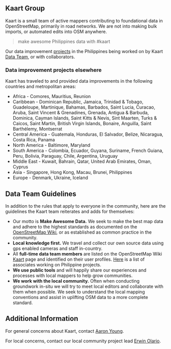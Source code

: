 ## Kaart Group
Kaart is a small team of active mappers contributing to foundational data in OpenStreetMap, primarily in road networks.  We are not into making bulk imports, or automated edits into OSM anywhere. 

>make awesome Philippines data with #kaart

Our data improvement [projects](https://github.com/KaartGroup/Philippines/projects) in the Philippines being worked on by Kaart [Data Team](https://wiki.openstreetmap.org/wiki/Kaart#Kaart_Data_Team), or with collaborators.

### Data improvement projects elsewhere
Kaart has traveled to and provided data improvements in the following countries and metropolitan areas:

- Africa - Comores, Mauritius, Reunion
- Caribbean - Dominican Republic, Jamaica, Trinidad & Tobago, Guadeloupe, Martinique, Bahamas, Barbados, Saint Lucia, Curacao, Aruba, Saint Vincent & Grenadines, Grenada, Antigua & Barbuda, Dominica, Cayman Islands, Saint Kitts & Nevis, Sint Maarten, Turks & Caicos, Saint Martin, British Virgin Islands, Bonaire, Anguilla, Saint Barthélemy, Montserrat
- Central America - Guatemala, Honduras, El Salvador, Belize, Nicaragua, Costa Rica, Panama
- North America - Baltimore, Maryland
- South America - Colombia, Ecuador, Guyana, Suriname, French Guiana, Peru, Bolivia, Paraguay, Chile, Argentina, Uruguay
- Middle East - Kuwait, Bahrain, Qatar, United Arab Emirates, Oman, Cyprus
- Asia - Singapore, Hong Kong, Macau, Brunei, Philippines
- Europe - Denmark, Ukraine, Iceland

##  Data Team Guidelines
In addition to the rules that apply to everyone in the community, here are the guidelines the Kaart team reiterates and adds for themselves:

- Our motto is **Make Awesome Data.** We seek to make the best map data and adhere to the highest standards as documented on the [OpenStreetMap Wiki](http://wiki.openstreetmap.org), or as established as common practice in the community.
- **Local knowledge first.** We travel and collect our own source data using gps enabled cameras and staff in-country.
- All **full-time data team members** are listed on the OpenStreetMap Wiki [Kaart](https://wiki.openstreetmap.org/wiki/Kaart#Kaart_Data_Team) page and identified on their user profiles. [Here](https://github.com/mapamore/kaart-ph/wiki/Kaart-in-PH) is a list of associates working on Philippine projects.
- **We use public tools** and will happily share our experiences and processes with local mappers to help grow communities.
- **We work with the local community.** Often when conducting groundwork in-situ we will try to meet local editors and collaborate with them when possible.  We seek to understand the local mapping conventions and assist in uplifting OSM data to a more complete standard. 

## Additional Information
For general concerns about Kaart, contact [Aaron Young](http://www.openstreetmap.org/user/vespax).
 
For local concerns, contact our local community project lead [Erwin Olario](https://www.openstreetmap.org/user/GOwin). 
